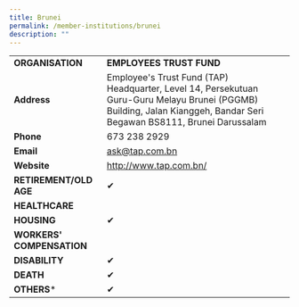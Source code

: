 ```yaml
---
title: Brunei
permalink: /member-institutions/brunei
description: ""
---
```

|  |  | 
| -------- | -------- | 
| **ORGANISATION** | **EMPLOYEES TRUST FUND** | 
| **Address** | Employee's Trust Fund (TAP) Headquarter, Level 14, Persekutuan Guru-Guru Melayu Brunei (PGGMB) Building, Jalan Kianggeh, Bandar Seri Begawan BS8111, Brunei Darussalam | 
| **Phone** | 673 238 2929 | 
| **Email** | ask@tap.com.bn | 
| **Website** | http://www.tap.com.bn/ | 
| **RETIREMENT/OLD AGE** | ✔ | 
| **HEALTHCARE** |   | 
| **HOUSING** | ✔ | 
| **WORKERS' COMPENSATION** |   | 
| **DISABILITY** | ✔ | 
| **DEATH** | ✔ | 
| **OTHERS*** | ✔ | 




